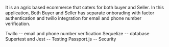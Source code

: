 It is an agric based ecommerce that caters for both buyer and Seller. In this application, Both Buyer and Seller has separate onborading with factor authentication and twillo integration for email and phone number verification.

Twillo  -- email and phone number verification
Sequelize -- database
Supertest and Jest -- Testing
Passport.js -- Security
